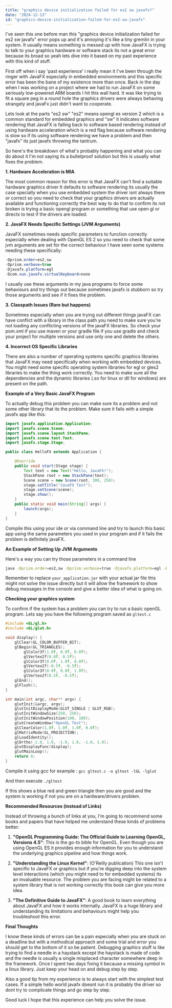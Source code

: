 ```yaml
---
title: "graphics device initialization failed for es2 sw javafx?"
date: "2024-12-13"
id: "graphics-device-initialization-failed-for-es2-sw-javafx"
---
```


 I've seen this one before man this "graphics device initialization failed for es2 sw javafx" error pops up and it's annoying it's like a tiny gremlin in your system. It usually means something is messed up with how JavaFX is trying to talk to your graphics hardware or software stack its not a great error because its broad so yeah lets dive into it based on my past experience with this kind of stuff.

First off when i say 'past experience' i really mean it I've been through the ringer with JavaFX especially in embedded environments and this specific error has been the bane of my existence more than once. Back in the day when I was working on a project where we had to run JavaFX on some seriously low-powered ARM boards I hit this wall hard. It was like trying to fit a square peg in a round hole the graphics drivers were always behaving strangely and javaFx just didn't want to cooperate.

Lets look at the parts "es2 sw" "es2" means opengl es version 2 which is a common standard for embedded graphics and "sw" it indicates software rendering that JavaFX is falling back to software based rendering instead of using hardware acceleration which is a red flag because software rendering is slow so if its using software rendering we have a problem and then "javafx" its just javafx throwing the tantrum.

So here's the breakdown of what's probably happening and what you can do about it I'm not saying its a bulletproof solution but this is usually what fixes the problem.

**1. Hardware Acceleration is MIA**

The most common reason for this error is that JavaFX can't find a suitable hardware graphics driver It defaults to software rendering its usually the case specially when you use embedded system the driver isnt always there or correct so you need to check that your graphics drivers are actually available and functioning correctly the best way to do that to confirm its not broken is trying a basic opengl program or something that use open gl or directx to test if the drivers are loaded.

**2. JavaFX Needs Specific Settings (JVM Arguments)**

JavaFX sometimes needs specific parameters to function correctly especially when dealing with OpenGL ES 2 so you need to check that some jvm arguments are set for the correct behaviour I have seen some systems needing these specifically:

```java
-Dprism.order=es2,sw
-Dprism.verbose=true
-Djavafx.platform=egl
-Dcom.sun.javafx.virtualKeyboard=none
```

I usually use these arguments in my java programs to force some behaviours and try things out because sometimes javafx is stubborn so try those arguments and see if it fixes the problem.

**3. Classpath Issues (Rare but happens)**

Sometimes especially when you are trying out different things javaFX can have conflict with a library in the class path you need to make sure you're not loading any conflicting versions of the javaFX libraries. So check your pom.xml if you use maven or your gradle file if you use gradle and check your project for multiple versions and use only one and delete the others.

**4. Incorrect OS Specific Libraries**

There are also a number of operating systems specific graphics libraries that JavaFX may need specifically when working with embedded devices. You might need some specific operating system libraries for egl or gles2 libraries to make the thing work correctly. You need to make sure all the dependencies and the dynamic libraries (.so for linux or dll for windows) are present on the path.

**Example of a Very Basic JavaFX Program**

To actually debug this problem you can make sure its a problem and not some other library that its the problem. Make sure it fails with a simple javafx app like this:

```java
import javafx.application.Application;
import javafx.scene.Scene;
import javafx.scene.layout.StackPane;
import javafx.scene.text.Text;
import javafx.stage.Stage;

public class HelloFX extends Application {

    @Override
    public void start(Stage stage) {
        Text text = new Text("Hello, JavaFX!");
        StackPane root = new StackPane(text);
        Scene scene = new Scene(root, 300, 250);
        stage.setTitle("JavaFX Test");
        stage.setScene(scene);
        stage.show();
    }
    public static void main(String[] args) {
        launch(args);
    }
}
```

Compile this using your ide or via command line and try to launch this basic app using the same parameters you used in your program and if it fails the problem is definitely javaFX.

**An Example of Setting Up JVM Arguments**

Here's a way you can try those parameters in a command line

```bash
java -Dprism.order=es2,sw -Dprism.verbose=true -Djavafx.platform=egl -Dcom.sun.javafx.virtualKeyboard=none -jar your_application.jar
```

Remember to replace `your_application.jar` with your actual jar file this might not solve the issue directly but it will allow the framework to show debug messages in the console and give a better idea of what is going on.

**Checking your graphics system**

To confirm if the system has a problem you can try to run a basic openGL program. Lets say you have the following program saved as `gltest.c`

```c
#include <GL/gl.h>
#include <GL/glut.h>

void display() {
    glClear(GL_COLOR_BUFFER_BIT);
    glBegin(GL_TRIANGLES);
        glColor3f(1.0f, 0.0f, 0.0f);
        glVertex2f(0.0f, 0.5f);
        glColor3f(0.0f, 1.0f, 0.0f);
        glVertex2f(-0.5f, -0.5f);
        glColor3f(0.0f, 0.0f, 1.0f);
        glVertex2f(0.5f, -0.5f);
    glEnd();
    glFlush();
}

int main(int argc, char** argv) {
    glutInit(&argc, argv);
    glutInitDisplayMode(GLUT_SINGLE | GLUT_RGB);
    glutInitWindowSize(250, 250);
    glutInitWindowPosition(100, 100);
    glutCreateWindow("OpenGL Test");
    glClearColor(1.0f, 1.0f, 1.0f, 0.0f);
    glMatrixMode(GL_PROJECTION);
    glLoadIdentity();
    glOrtho(-1.0, 1.0, -1.0, 1.0, -1.0, 1.0);
    glutDisplayFunc(display);
    glutMainLoop();
    return 0;
}
```

Compile it using gcc for example : `gcc gltest.c -o gltest -lGL -lglut`

And then execute `./gltest`

If this shows a blue red and green triangle then you are good and the system is working if not you are on a hardware/drivers problem.

**Recommended Resources (instead of Links)**

Instead of throwing a bunch of links at you, I'm going to recommend some books and papers that have helped me understand these kinds of problems better:

1.  **"OpenGL Programming Guide: The Official Guide to Learning OpenGL, Versions 4.5"**: This is the go-to bible for OpenGL. Even though you are using OpenGL ES it provides enough information for you to understand the underlying graphics pipeline and how things work.

2.  **"Understanding the Linux Kernel"**: (O'Reilly publication) This one isn't specific to JavaFX or graphics but if you're digging deep into the system level interactions (which you might need to for embedded systems) its an invaluable resource. The problem you are facing might be related to a system library that is not working correctly this book can give you more idea.

3.  **"The Definitive Guide to JavaFX"**: A good book to learn everything about JavaFX and how it works internally. JavaFX is a huge library and understanding its limitations and behaviours might help you troubleshoot this error.

**Final Thoughts**

I know these kinds of errors can be a pain especially when you are stuck on a deadline but with a methodical approach and some trial and error you should get to the bottom of it so be patient. Debugging graphics stuff is like trying to find a needle in a haystack except the haystack is made of code and the needle is usually a single misplaced character somewhere deep in the framework. Once I spent two days fixing it because a missing symbol in a linux library. Just keep your head on and debug step by step.

Also a good tip from my experience is to always start with the simplest test cases. If a simple hello world javafx doesnt run it is probably the driver so dont try to complicate things and go step by step.

Good luck I hope that this experience can help you solve the issue.
